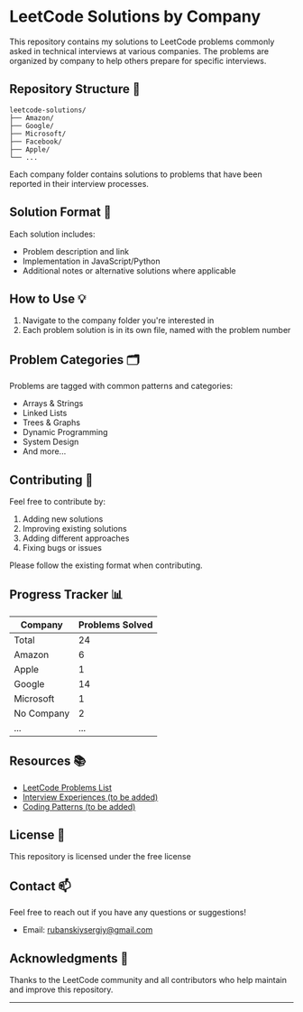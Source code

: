 # LeetCode Solutions by Company

This repository contains my solutions to LeetCode problems commonly asked in technical interviews at various companies. The problems are organized by company to help others prepare for specific interviews.

## Repository Structure 📁

```
leetcode-solutions/
├── Amazon/
├── Google/
├── Microsoft/
├── Facebook/
├── Apple/
└── ...
```

Each company folder contains solutions to problems that have been reported in their interview processes.

## Solution Format 📝

Each solution includes:

- Problem description and link
- Implementation in JavaScript/Python
- Additional notes or alternative solutions where applicable

## How to Use 💡

1. Navigate to the company folder you're interested in
2. Each problem solution is in its own file, named with the problem number

## Problem Categories 🗂️

Problems are tagged with common patterns and categories:

- Arrays & Strings
- Linked Lists
- Trees & Graphs
- Dynamic Programming
- System Design
- And more...

## Contributing 🤝

Feel free to contribute by:

1. Adding new solutions
2. Improving existing solutions
3. Adding different approaches
4. Fixing bugs or issues

Please follow the existing format when contributing.

## Progress Tracker 📊

| Company   | Problems Solved |
| --------- | --------------- |
| Total     | 24              |
| Amazon    | 6               |
| Apple     | 1               |
| Google    | 14              |
| Microsoft | 1               |
| No Company| 2               |
| ...       | ...             |

## Resources 📚

- [LeetCode Problems List](https://leetcode.com/problemset/all/)
- [Interview Experiences (to be added)](#)
- [Coding Patterns (to be added)](#)

## License 📄

This repository is licensed under the free license

## Contact 📫

Feel free to reach out if you have any questions or suggestions!

- Email: rubanskiysergiy@gmail.com

## Acknowledgments 🙏

Thanks to the LeetCode community and all contributors who help maintain and improve this repository.

---
